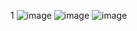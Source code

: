 1
![image](https://user-images.githubusercontent.com/96529109/216298364-3b66bc22-8a34-4128-adaa-c8d7d4bd9e33.png)
![image](https://user-images.githubusercontent.com/96529109/216298435-77bb3c33-6341-44e5-ae94-b3a3744be914.png)
![image](https://user-images.githubusercontent.com/96529109/216298543-0bed9067-0a47-4948-8470-08b1a303b3c7.png)
